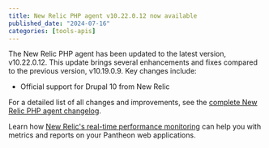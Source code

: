```yaml
---
title: New Relic PHP agent v10.22.0.12 now available
published_date: "2024-07-16"
categories: [tools-apis]
---
```


The New Relic PHP agent has been updated to the latest version, v10.22.0.12. This update brings several enhancements and fixes compared to the previous version, v10.19.0.9. Key changes include:

* Official support for Drupal 10 from New Relic

For a detailed list of all changes and improvements, see the [complete New Relic PHP agent changelog](https://docs.newrelic.com/docs/release-notes/agent-release-notes/php-release-notes/).

Learn how [New Relic's real-time performance monitoring](/guides/new-relic) can help you with metrics and reports on your Pantheon web applications.

